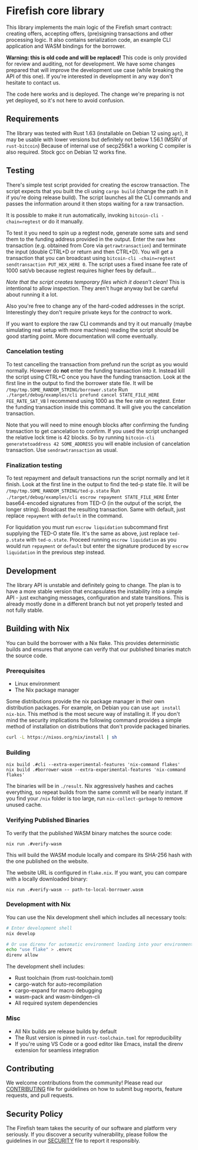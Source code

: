 # Firefish core library

This library implements the main logic of the Firefish smart contract: creating offers, accepting offers, (pre)signing transactions and other processing logic.
It also contains serialization code, an example CLI application and WASM bindings for the borrower.

**Warning: this is old code and will be replaced!**
This code is only provided for review and auditing, not for development.
We have some changes prepared that will improve the development use case (while breaking the API of this one).
If you're interested in development in any way don't hesitate to contact us.

The code here works and is deployed. The change we're preparing is not yet deployed, so it's not here to avoid confusion.

## Requirements

The library was tested with Rust 1.63 (installable on Debian 12 using `apt`), it may be usable with lower versions but definitely not below 1.56.1 (MSRV of `rust-bitcoin`)
Because of internal use of secp256k1 a working C compiler is also required. Stock gcc on Debian 12 works fine.

## Testing

There's simple test script provided for creating the escrow transaction.
The script expects that you built the cli using `cargo build` (change the path in it if you're doing release build).
The script launches all the CLI commands and passes the information around it then stops waiting for a raw transaction.

It is possible to make it run automatically, invoking `bitcoin-cli -chain=regtest` or do it manually.

To test it you need to spin up a regtest node, generate some sats and send them to the funding address provided in the output.
Enter the raw hex transaction (e.g. obtained from Core via `getrawtransaction`) and terminate the input (double CTRL+D or return and then CTRL+D).
You will get a transaction that you can broadcast using `bitcoin-cli -chain=regtest sendtransaction PUT_HEX_HERE 0`.
The script uses a fixed insane fee rate of 1000 sat/vb because regtest requires higher fees by default...

*Note that the script creates temporary files which it doesn't clean!*
This is intentional to allow inspection.
They aren't huge anyway but be careful about running it a lot.

Also you're free to change any of the hard-coded addresses in the script.
Interestingly they don't require private keys for the *contract* to work.

If you want to explore the raw CLI commands and try it out manually (maybe simulating real setup with more machines) reading the script should be good starting point.
More documentation will come eventually.

### Cancelation testing

To test cancelling the transaction from prefund run the script as you would normally.
However do **not** enter the funding transaction into it.
Instead kill the script using CTRL+C once you have the funding transaction.
Look at the first line in the output to find the borrower state file.
It will be `/tmp/tmp.SOME_RANDOM_STRING/borrower.state`
Run `./target/debug/examples/cli prefund cancel STATE_FILE_HERE FEE_RATE_SAT_VB`
I recommend using 1000 as the fee rate on regtest.
Enter the funding transaction inside this command.
It will give you the cancelation transaction.

Note that you will need to mine enough blocks after confirming the funding transaction to get cancelation to confirm.
If you used the script unchanged the relative lock time is 42 blocks.
So by running `bitcoin-cli generatetoaddress 42 SOME_ADDRESS` you will enable inclusion of cancelation transaction.
Use `sendrawtransaction` as usual.

### Finalization testing

To test repayment and default transactions run the script normally and let it finish.
Look at the first line in the output to find the ted-p state file.
It will be `/tmp/tmp.SOME_RANDOM_STRING/ted-p.state`
Run `./target/debug/examples/cli escrow repayment STATE_FILE_HERE`
Enter base64-encoded signatures from TED-O (in the output of the script, the longer string).
Broadcast the resulting transaction.
Same with default, just replace `repayment` with `default` in the command.

For liquidation you must run `escrow liquidation` subcommand first supplying the TED-O state file.
It's the same as above, just replace `ted-p.state` with `ted-o.state`.
Proceed running `escrow liquidation` as you would run `repayment` or `default` but enter the signature produced by `escrow liquidation` in the previous step instead.

## Development

The library API is unstable and definitely going to change.
The plan is to have a more stable version that encapsulates the instability into a simple API - just exchanging messages, configuration and state transitions.
This is already mostly done in a different branch but not yet properly tested and not fully stable.

## Building with Nix

You can build the borrower with a Nix flake. This provides deterministic builds and ensures that anyone can verify
that our published binaries match the source code.

### Prerequisites
- Linux environment
- The Nix package manager

Some distributions provide the nix package manager in their own distribution packages. For example, on Debian you can use `apt install nix-bin`. This method is the most secure way of installing it. If you don't mind the security implications the following command provides a simple method of installation on distributions that don't provide packaged binaries.

```bash
curl -L https://nixos.org/nix/install | sh
```

### Building

```console
nix build .#cli --extra-experimental-features 'nix-command flakes'
nix build .#borrower-wasm --extra-experimental-features 'nix-command flakes'
```


The binaries will be in `./result`. Nix aggressively hashes and caches everything, so repeat builds from the same commit
will be nearly instant. If you find your `/nix` folder is too large, run `nix-collect-garbage` to remove unused cache.


### Verifying Published Binaries

To verify that the published WASM binary matches the source code:

```console
nix run .#verify-wasm
```

This will build the WASM module locally and compare its SHA-256 hash with the one published on the website.

The website URL is configured in `flake.nix`. If you want, you can compare with a locally downloaded binary:

``` console
nix run .#verify-wasm -- path-to-local-borrower.wasm
```

### Development with Nix

You can use the Nix development shell which includes all necessary tools:

```bash
# Enter development shell
nix develop

# Or use direnv for automatic environment loading into your environment
echo "use flake" > .envrc
direnv allow
```

The development shell includes:

- Rust toolchain (from rust-toolchain.toml)
- cargo-watch for auto-recompilation
- cargo-expand for macro debugging
- wasm-pack and wasm-bindgen-cli
- All required system dependencies

### Misc

- All Nix builds are release builds by default
- The Rust version is pinned in `rust-toolchain.toml` for reproducibility
- If you're using VS Code or a good editor like Emacs, install the direnv extension for seamless integration

## Contributing

We welcome contributions from the community! Please read our [CONTRIBUTING](/CONTRIBUTING.md) file for guidelines on how to submit bug reports, feature requests, and pull requests.

## Security Policy

The Firefish team takes the security of our software and platform very seriously. If you discover a security vulnerability, please follow the guidelines in our [SECURITY](/SECURITY.md) file to report it responsibly.
